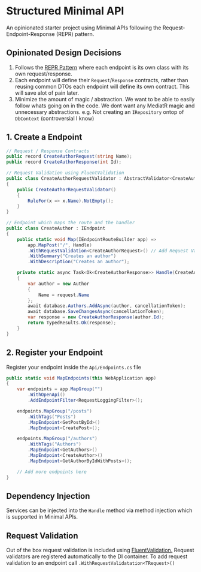 # Structured Minimal API
An opinionated starter project using Minimal APIs following the Request-Endpoint-Response (REPR) pattern.

## Opinionated Design Decisions
1. Follows the [REPR Pattern](https://ardalis.com/mvc-controllers-are-dinosaurs-embrace-api-endpoints/) where each endpoint is its own class with its own request/response.
2. Each endpoint will define their `Request`/`Response` contracts, rather than reusing common DTOs each endpoint will define its own contract. This will save alot of pain later.
3. Minimize the amount of magic / abstraction. We want to be able to easily follow whats going on in the code. We dont want any MediatR magic and unnecessary abstractions. e.g. Not creating an `IRepository` ontop of `DbContext` (controversial I know)

## 1. Create a Endpoint
```csharp
// Request / Response Contracts
public record CreateAuthorRequest(string Name);
public record CreateAuthorResponse(int Id);

// Request Validation using FluentValidation
public class CreateAuthorRequestValidator : AbstractValidator<CreateAuthorRequest>
{
    public CreateAuthorRequestValidator()
    {
        RuleFor(x => x.Name).NotEmpty();
    }
}

// Endpoint which maps the route and the handler
public class CreateAuthor : IEndpoint
{
    public static void Map(IEndpointRouteBuilder app) =>
        app.MapPost("/", Handle)
        .WithRequestValidation<CreateAuthorRequest>() // Add Request Validation
        .WithSummary("Creates an author")
        .WithDescription("Creates an author");

    private static async Task<Ok<CreateAuthorResponse>> Handle(CreateAuthorRequest request, AppDbContext database, CancellationToken cancellationToken)
    {
        var author = new Author 
        { 
            Name = request.Name 
        };
        await database.Authors.AddAsync(author, cancellationToken);
        await database.SaveChangesAsync(cancellationToken);
        var response = new CreateAuthorResponse(author.Id);
        return TypedResults.Ok(response);
    }
}
```

## 2. Register your Endpoint
Register your endpoint inside the `Api/Endpoints.cs` file
```csharp
public static void MapEndpoints(this WebApplication app)
{
    var endpoints = app.MapGroup("")
        .WithOpenApi()
        .AddEndpointFilter<RequestLoggingFilter>();

    endpoints.MapGroup("/posts")
        .WithTags("Posts")
        .MapEndpoint<GetPostById>()
        .MapEndpoint<CreatePost>();

    endpoints.MapGroup("/authors")
        .WithTags("Authors")
        .MapEndpoint<GetAuthors>()
        .MapEndpoint<CreateAuthor>()
        .MapEndpoint<GetAuthorByIdWithPosts>();

    // Add more endpoints here
}
```

## Dependency Injection
Services can be injected into the `Handle` method via method injection which is supported in Minimal APIs.

## Request Validation
Out of the box request validation is included using [FluentValidation.](https://github.com/FluentValidation/FluentValidation)
Request validators are registered automatically to the DI container.
To add request validation to an endpoint call `.WithRequestValidatation<TRequest>()`
